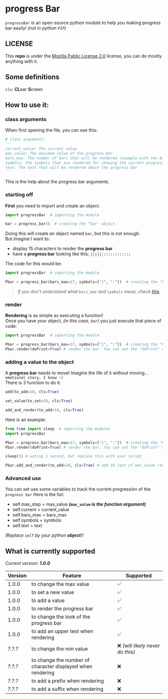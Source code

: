 # progress Bar
`progressBar` is an open-source python module to help you making progress bar easily! *(not in python `PIP`)*

## **LICENSE**
This **repo** is under the [Mozilla Public License 2.0](https://choosealicense.com/licenses/mpl-2.0/#) license, you can do mostly anything with it.

## Some definitions
`cls`: **CL**ear **S**creen

## How to use it:
### class arguments
When first opening the file, you can see this:
```py
# class arguments:
'''
current_value: The current value
max_value: The maximum value of the progress bar
bars_max: The number of bars that will be rendered (example with ten bars: ----------)
symbols: The symbols that are rendered for showing the current progress bar state (the first index is the full bar and the second is the empty bar)
text: The text that will be rendered above the progress bar
'''
```
This is the help about the progress bar arguments.

### starting off
**First** you need to import and create an object.
```py
import progressBar  # importing the module

bar = progress_bar()  # creating the "bar" object
```
Doing this will create an object named `bar`, but this is not enough.\
But imagine I want to:
- display 15 characters to render the **progress bar**
- have a **progress bar** looking like this: `|||||:::::::::::::`

The code for this would be:
```py
import progressBar  # importing the module

Pbar = progress_bar(bars_max=17, symbols=["|", ":"])  # creating the "bar" object
```
> *If you don't understand what `bars_max` and `symbols` mean, check [this](https://github.com/Geming400/progressBar/blob/main/README.md#how-to-use-it).*

### render
**Rendering** is as simple as executing a function!\
Once you have your object, *(in this case, `bar`)* you just execute that piece of code:
```py
import progressBar  # importing the module

Pbar = progress_bar(bars_max=17, symbols=["|", ":"])  # creating the "bar" object
Pbar.render(doPrint=True) # render the bar. You can set the "doPrint" argument to False to prevent the printing. (by default True)
```

### adding a value to the object
A **progress bar** needs to move! Imagine the life of it without moving... `emotional story, I know :(`\
There is 3 function to do it:
```py
add(to_add=10, cls=True)
```

```py
set_value(to_set=50, cls=True)
```

```py
add_and_render(to_add=10, cls=True)
```

Here is an example:
```py
from time import sleep  # importing the modules
import progressBar

Pbar = progress_bar(bars_max=17, symbols=["|", ":"])  # creating the "bar" object
Pbar.render(doPrint=True) # render the bar. You can set the "doPrint" argument to False to prevent the printing. (by default True)

sleep(1) # wating 1 second, but replace this with your script

Pbar.add_and_render(to_add=10, cls=True) # add 10 (out of max_value (default: 100)) the the progress bar and then render it
```

### Advanced use
You can set use some variables to track the current progression of the `progress bar`
Here is the list:
- self.max_step = max_value ***(`max_value` is the function argument)***
- self.current = current_value
- self.bars_max = bars_max
- self.symbols = symbols
- self.text = text
  
*(Replace `self` by your python **object**!)*

## What is currently supported
*Current version: **1.0.0***

| Version | Feature                                                    | Supported                         |
| ------- | ---------------------------------------------------------- |---------------------------------- |
| 1.0.0   | to change the max value                                    | :white_check_mark:                |
| 1.0.0   | to set a new value                                         | :white_check_mark:                |
| 1.0.0   | to add a value                                             | :white_check_mark:                |
| 1.0.0   | to render the progress bar                                 | :white_check_mark:                |
| 1.0.0   | to change the look of the progress bar                     | :white_check_mark:                |
| 1.0.0   | to add an upper text when rendering                        | :white_check_mark:                |
| *?.?.?* | to change the min value                                    | :x: *(will likely never do this)* |
| *?.?.?* | to change the number of character displayed when rendering | :x:                               |
| *?.?.?* | to add a prefix when rendering                             | :x:                               |
| *?.?.?* | to add a suffix when rendering                             | :x:                 |
